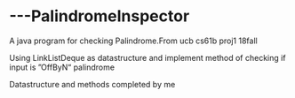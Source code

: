 # ---PalindromeInspector
A java program for checking Palindrome.From ucb cs61b proj1 18fall

Using LinkListDeque as datastructure and implement method of checking if input is ”OffByN“ palindrome

Datastructure and methods completed by me
